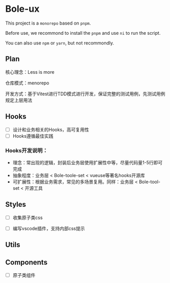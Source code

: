 # Bole-ux

This project is a `monorepo` based on `pnpm`.

Before use, we recommond to install the `pnpm` and use `ni` to run the script.

You can also use `npm` or `yarn`, but not recommondly.

## Plan

核心理念：Less is more

仓库模式：menorepo

开发方式：基于Vitest进行TDD模式进行开发，保证完整的测试用例，先测试用例规定上层用法
## Hooks 

- [ ] 设计和业务相关的Hooks，高可复用性
- [ ] Hooks遵循最佳实践

### Hooks开发说明：
- 理念：常出现的逻辑，封装后业务层使用扩展性中等，尽量代码量1-5行即可完成
- 抽象程度：业务层 < Bole-toole-set < vueuse等著名hooks开源库
- 可扩展性：根据业务需求，常见的多场景复用。同样：业务层 < Bole-tool-set < 开源工具

## Styles

- [ ] 收集原子类css
- [ ] 编写vscode插件，支持内部css提示


## Utils

## Components

- [ ] 原子类组件
